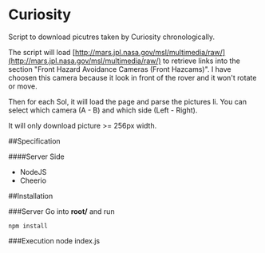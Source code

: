 # Curiosity

Script to download picutres taken by Curiosity chronologically.

The script will load [http://mars.jpl.nasa.gov/msl/multimedia/raw/](http://mars.jpl.nasa.gov/msl/multimedia/raw/) to retrieve links into the section "Front Hazard Avoidance Cameras (Front Hazcams)". I have choosen this camera because it look in front of the rover and it won't rotate or move.

Then for each Sol, it will load the page and parse the pictures li. You can select which camera (A - B) and which side (Left - Right).

It will only download picture >= 256px width.

##Specification

####Server Side
* NodeJS
* Cheerio


##Installation

###Server
Go into **root/** and run

    npm install

###Execution
	node index.js